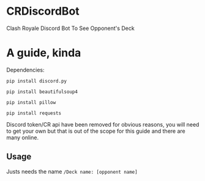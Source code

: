 # CRDiscordBot
Clash Royale Discord Bot To See Opponent's Deck

# A guide, kinda
Dependencies:

```pip install discord.py```

```pip install beautifulsoup4```

```pip install pillow```

```pip install requests```


Discord token/CR api have been removed for obvious reasons, you will need to get your own but that is out of the scope for this guide and there are many online. 
## Usage
Justs needs the name
```/Deck name: [opponent name]```
